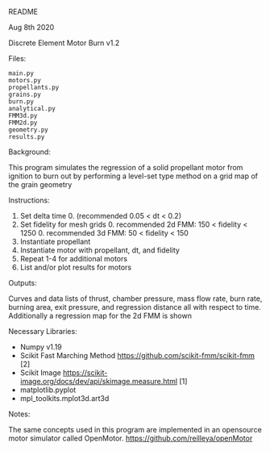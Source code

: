 README

Aug 8th 2020

Discrete Element Motor Burn  v1.2

Files:
    
    main.py
    motors.py
    propellants.py
    grains.py
    burn.py
    analytical.py
    FMM3d.py
    FMM2d.py
    geometry.py
    results.py

Background:

This program simulates the regression of a solid propellant motor from ignition to burn out
by performing a level-set type method on a grid map of the grain geometry

Instructions:

1. Set delta time 
    0. (recommended 0.05 < dt < 0.2)  
2. Set fidelity for mesh grids
    0. recommended 2d FMM: 150 < fidelity < 1250 
    0. recommended 3d FMM: 50 < fidelity < 150
3. Instantiate propellant
4. Instantiate motor with propellant, dt, and fidelity
5. Repeat 1-4 for additional motors
6. List and/or plot results for motors


Outputs:

Curves and data lists of thrust, chamber pressure, mass flow rate, burn rate, burning area,
exit pressure, and regression distance all with respect to time.  Additionally a regression map
for the 2d FMM is shown

Necessary Libraries:

- Numpy v1.19
- Scikit Fast Marching Method  https://github.com/scikit-fmm/scikit-fmm [2]
- Scikit Image  https://scikit-image.org/docs/dev/api/skimage.measure.html [1]
- matplotlib.pyplot
- mpl_toolkits.mplot3d.art3d

Notes:

The same concepts used in this program are implemented in an opensource motor simulator called OpenMotor.  https://github.com/reilleya/openMotor